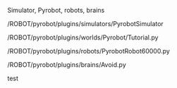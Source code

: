 
Simulator, Pyrobot, robots, brains

/ROBOT/pyrobot/plugins/simulators/PyrobotSimulator

/ROBOT/pyrobot/plugins/worlds/Pyrobot/Tutorial.py

/ROBOT/pyrobot/plugins/robots/PyrobotRobot60000.py

/ROBOT/pyrobot/plugins/brains/Avoid.py


test
